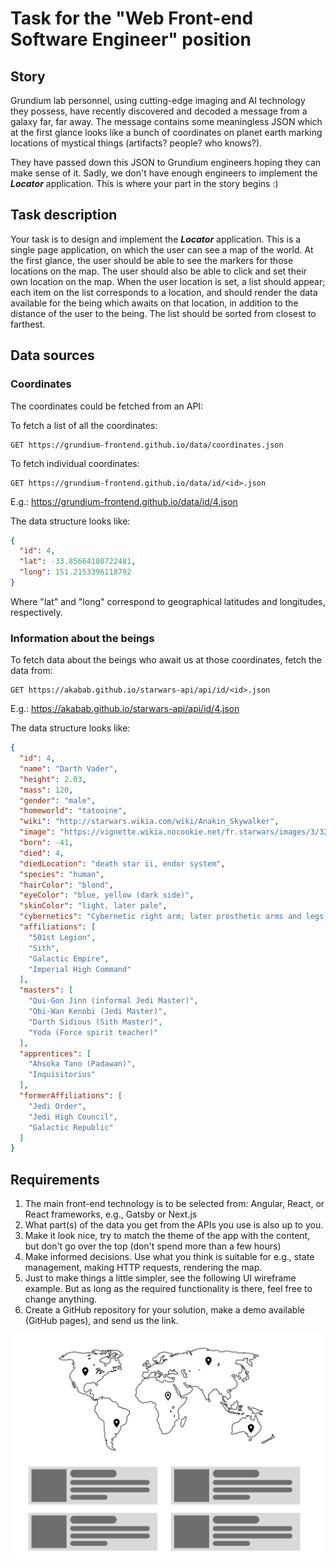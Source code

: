 # Task for the "Web Front-end Software Engineer" position

## Story

Grundium lab personnel, using cutting-edge imaging and AI technology they possess, have recently discovered and decoded
a message from a galaxy far, far away. The message contains some meaningless JSON which at the first glance looks
like a bunch of coordinates on planet earth marking locations of mystical things (artifacts? people? who knows?).

They have passed down this JSON to Grundium engineers hoping they can make sense of it. Sadly, we don't have enough
engineers to implement the ***Locator*** application. This is where your part in the story begins :)

## Task description

Your task is to design and implement the ***Locator*** application. This is a single page application, on which the user
can see a map of the world. At the first glance, the user should be able to see the markers for those locations on the map.
The user should also be able to click and set their own location on the map. When the user location is set, a list should
appear; each item on the list corresponds to a location, and should render the data available for the being which awaits
on that location, in addition to the distance of the user to the being. The list should be sorted from closest to farthest.

## Data sources

### Coordinates

The coordinates could be fetched from an API:

To fetch a list of all the coordinates:

```http request
GET https://grundium-frontend.github.io/data/coordinates.json
```

To fetch individual coordinates:

```http request
GET https://grundium-frontend.github.io/data/id/<id>.json
```

E.g.: https://grundium-frontend.github.io/data/id/4.json

The data structure looks like:

```json
{
  "id": 4,
  "lat": -33.85664180722481,
  "long": 151.2153396118792
}
```

Where "lat" and "long" correspond to geographical latitudes and longitudes, respectively.

### Information about the beings

To fetch data about the beings who await us at those coordinates, fetch the data from:

```http request
GET https://akabab.github.io/starwars-api/api/id/<id>.json
```

E.g.: https://akabab.github.io/starwars-api/api/id/4.json

The data structure looks like:

```json
{
  "id": 4,
  "name": "Darth Vader",
  "height": 2.03,
  "mass": 120,
  "gender": "male",
  "homeworld": "tatooine",
  "wiki": "http://starwars.wikia.com/wiki/Anakin_Skywalker",
  "image": "https://vignette.wikia.nocookie.net/fr.starwars/images/3/32/Dark_Vador.jpg",
  "born": -41,
  "died": 4,
  "diedLocation": "death star ii, endor system",
  "species": "human",
  "hairColor": "blond",
  "eyeColor": "blue, yellow (dark side)",
  "skinColor": "light, later pale",
  "cybernetics": "Cybernetic right arm; later prosthetic arms and legs, and a life-support system",
  "affiliations": [
    "501st Legion",
    "Sith",
    "Galactic Empire",
    "Imperial High Command"
  ],
  "masters": [
    "Qui-Gon Jinn (informal Jedi Master)",
    "Obi-Wan Kenobi (Jedi Master)",
    "Darth Sidious (Sith Master)",
    "Yoda (Force spirit teacher)"
  ],
  "apprentices": [
    "Ahsoka Tano (Padawan)",
    "Inquisitorius"
  ],
  "formerAffiliations": [
    "Jedi Order",
    "Jedi High Council",
    "Galactic Republic"
  ]
}
```

## Requirements

1. The main front-end technology is to be selected from: Angular, React, or React frameworks, e.g., Gatsby or Next.js
2. What part(s) of the data you get from the APIs you use is also up to you.
3. Make it look nice, try to match the theme of the app with the content, but don't go over the top (don't spend more than a few hours)
4. Make informed decisions. Use what you think is suitable for e.g., state management, making HTTP requests, rendering the map.
5. Just to make things a little simpler, see the following UI wireframe example. But as long as the required functionality is there, feel free to change anything.
6. Create a GitHub repository for your solution, make a demo available (GitHub pages), and send us the link.

![localImage](./assets/Task.png)